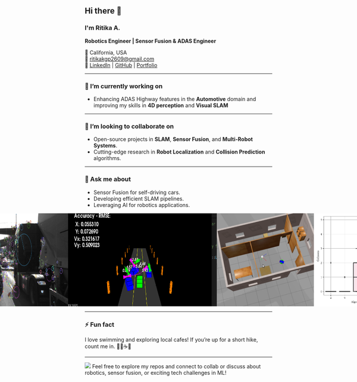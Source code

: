 ## Hi there 👋  

<!--
**rtkartista/rtkartista** is a ✨ _special_ ✨ repository because its `README.md` (this file) appears on your GitHub profile.

Here are some ideas to get you started:

- 🔭 I’m currently working on ...
- 🌱 I’m currently learning ...
- 👯 I’m looking to collaborate on ...
- 🤔 I’m looking for help with ...
- 💬 Ask me about ...
- 📫 How to reach me: ...
- 😄 Pronouns: ...
- ⚡ Fun fact: ...
-->

### I'm Ritika A. 
**Robotics Engineer | Sensor Fusion & ADAS Engineer**  

📍 California, USA  
📧 [ritikakgp2609@gmail.com](mailto:ritikakgp2609@gmail.com)  
🔗 [LinkedIn](https://linkedin.com/in/ritikaavadha/) | [GitHub](https://github.com/rtkartista) | [Portfolio](https://sites.google.com/oregonstate.edu/ritikaavadhanula)  

---

### 🔭 I’m currently working on  
- Enhancing ADAS Highway features in the **Automotive** domain and improving my skills in **4D perception** and **Visual SLAM**

---

### 👯 I’m looking to collaborate on  
- Open-source projects in **SLAM**, **Sensor Fusion**, and **Multi-Robot Systems**.  
- Cutting-edge research in **Robot Localization** and **Collision Prediction** algorithms.  

---

### 💬 Ask me about  
- Sensor Fusion for self-driving cars.  
- Developing efficient SLAM pipelines.  
- Leveraging AI for robotics applications.

<div style="display: flex; justify-content: center; align-items: center;">
    <img src="images/keypoints.png" alt="Keypoints" width="400" height="250"/>
    <img src="images/gif_ukf.gif" alt="UKF GIF" width="400" height="250"/>
    <img src="images/gif2.gif" alt="GIF 2" width="400" height="250"/>
    <img src="images/box_plot.png" alt="Box Plot" width="400" height="250"/>
</div>

---
### ⚡ Fun fact  
I love swimming and exploring local cafes! If you’re up for a short hike, count me in. 🚶‍♀️☕✨  

---
<img src="https://media.giphy.com/media/LnQjpWaON8nhr21vNW/giphy.gif" width="30"> Feel free to explore my repos and connect to collab or discuss about robotics, sensor fusion, or exciting tech challenges in ML!
